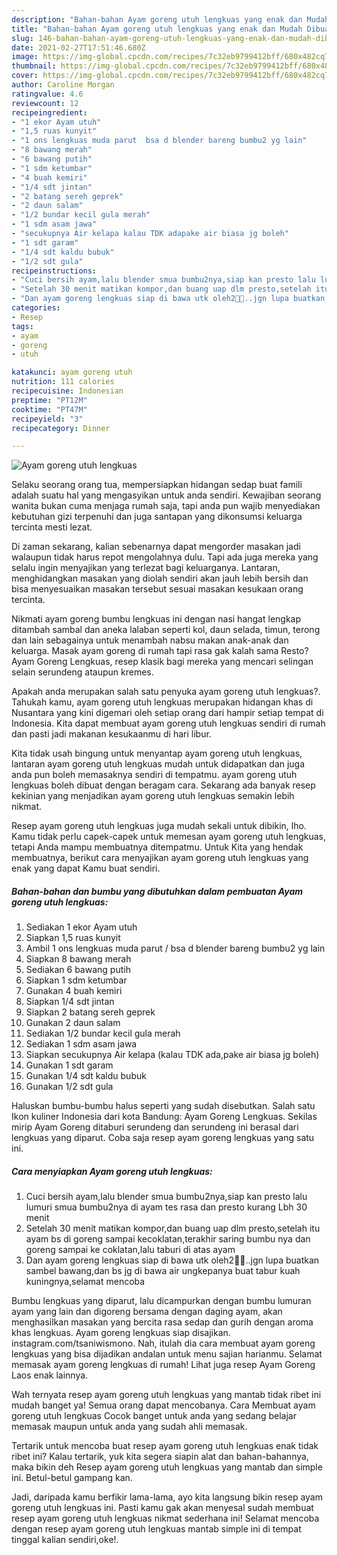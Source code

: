 ```yaml
---
description: "Bahan-bahan Ayam goreng utuh lengkuas yang enak dan Mudah Dibuat"
title: "Bahan-bahan Ayam goreng utuh lengkuas yang enak dan Mudah Dibuat"
slug: 146-bahan-bahan-ayam-goreng-utuh-lengkuas-yang-enak-dan-mudah-dibuat
date: 2021-02-27T17:51:46.680Z
image: https://img-global.cpcdn.com/recipes/7c32eb9799412bff/680x482cq70/ayam-goreng-utuh-lengkuas-foto-resep-utama.jpg
thumbnail: https://img-global.cpcdn.com/recipes/7c32eb9799412bff/680x482cq70/ayam-goreng-utuh-lengkuas-foto-resep-utama.jpg
cover: https://img-global.cpcdn.com/recipes/7c32eb9799412bff/680x482cq70/ayam-goreng-utuh-lengkuas-foto-resep-utama.jpg
author: Caroline Morgan
ratingvalue: 4.6
reviewcount: 12
recipeingredient:
- "1 ekor Ayam utuh"
- "1,5 ruas kunyit"
- "1 ons lengkuas muda parut  bsa d blender bareng bumbu2 yg lain"
- "8 bawang merah"
- "6 bawang putih"
- "1 sdm ketumbar"
- "4 buah kemiri"
- "1/4 sdt jintan"
- "2 batang sereh geprek"
- "2 daun salam"
- "1/2 bundar kecil gula merah"
- "1 sdm asam jawa"
- "secukupnya Air kelapa kalau TDK adapake air biasa jg boleh"
- "1 sdt garam"
- "1/4 sdt kaldu bubuk"
- "1/2 sdt gula"
recipeinstructions:
- "Cuci bersih ayam,lalu blender smua bumbu2nya,siap kan presto lalu lumuri smua bumbu2nya di ayam tes rasa dan presto kurang Lbh 30 menit"
- "Setelah 30 menit matikan kompor,dan buang uap dlm presto,setelah itu ayam bs di goreng sampai kecoklatan,terakhir saring bumbu nya dan goreng sampai ke coklatan,lalu taburi di atas ayam"
- "Dan ayam goreng lengkuas siap di bawa utk oleh2👏👏..jgn lupa buatkan sambel bawang,dan bs jg di bawa air ungkepanya buat tabur kuah kuningnya,selamat mencoba"
categories:
- Resep
tags:
- ayam
- goreng
- utuh

katakunci: ayam goreng utuh 
nutrition: 111 calories
recipecuisine: Indonesian
preptime: "PT12M"
cooktime: "PT47M"
recipeyield: "3"
recipecategory: Dinner

---
```



![Ayam goreng utuh lengkuas](https://img-global.cpcdn.com/recipes/7c32eb9799412bff/680x482cq70/ayam-goreng-utuh-lengkuas-foto-resep-utama.jpg)

Selaku seorang orang tua, mempersiapkan hidangan sedap buat famili adalah suatu hal yang mengasyikan untuk anda sendiri. Kewajiban seorang  wanita bukan cuma menjaga rumah saja, tapi anda pun wajib menyediakan kebutuhan gizi terpenuhi dan juga santapan yang dikonsumsi keluarga tercinta mesti lezat.

Di zaman  sekarang, kalian sebenarnya dapat mengorder masakan jadi walaupun tidak harus repot mengolahnya dulu. Tapi ada juga mereka yang selalu ingin menyajikan yang terlezat bagi keluarganya. Lantaran, menghidangkan masakan yang diolah sendiri akan jauh lebih bersih dan bisa menyesuaikan masakan tersebut sesuai masakan kesukaan orang tercinta. 

Nikmati ayam goreng bumbu lengkuas ini dengan nasi hangat lengkap ditambah sambal dan aneka lalaban seperti kol, daun selada, timun, terong dan lain sebagainya untuk menambah nabsu makan anak-anak dan keluarga. Masak ayam goreng di rumah tapi rasa gak kalah sama Resto? Ayam Goreng Lengkuas, resep klasik bagi mereka yang mencari selingan selain serundeng ataupun kremes.

Apakah anda merupakan salah satu penyuka ayam goreng utuh lengkuas?. Tahukah kamu, ayam goreng utuh lengkuas merupakan hidangan khas di Nusantara yang kini digemari oleh setiap orang dari hampir setiap tempat di Indonesia. Kita dapat membuat ayam goreng utuh lengkuas sendiri di rumah dan pasti jadi makanan kesukaanmu di hari libur.

Kita tidak usah bingung untuk menyantap ayam goreng utuh lengkuas, lantaran ayam goreng utuh lengkuas mudah untuk didapatkan dan juga anda pun boleh memasaknya sendiri di tempatmu. ayam goreng utuh lengkuas boleh dibuat dengan beragam cara. Sekarang ada banyak resep kekinian yang menjadikan ayam goreng utuh lengkuas semakin lebih nikmat.

Resep ayam goreng utuh lengkuas juga mudah sekali untuk dibikin, lho. Kamu tidak perlu capek-capek untuk memesan ayam goreng utuh lengkuas, tetapi Anda mampu membuatnya ditempatmu. Untuk Kita yang hendak membuatnya, berikut cara menyajikan ayam goreng utuh lengkuas yang enak yang dapat Kamu buat sendiri.

<!--inarticleads1-->

##### Bahan-bahan dan bumbu yang dibutuhkan dalam pembuatan Ayam goreng utuh lengkuas:

1. Sediakan 1 ekor Ayam utuh
1. Siapkan 1,5 ruas kunyit
1. Ambil 1 ons lengkuas muda parut / bsa d blender bareng bumbu2 yg lain
1. Siapkan 8 bawang merah
1. Sediakan 6 bawang putih
1. Siapkan 1 sdm ketumbar
1. Gunakan 4 buah kemiri
1. Siapkan 1/4 sdt jintan
1. Siapkan 2 batang sereh geprek
1. Gunakan 2 daun salam
1. Sediakan 1/2 bundar kecil gula merah
1. Sediakan 1 sdm asam jawa
1. Siapkan secukupnya Air kelapa (kalau TDK ada,pake air biasa jg boleh)
1. Gunakan 1 sdt garam
1. Gunakan 1/4 sdt kaldu bubuk
1. Gunakan 1/2 sdt gula


Haluskan bumbu-bumbu halus seperti yang sudah disebutkan. Salah satu Ikon kuliner Indonesia dari kota Bandung: Ayam Goreng Lengkuas. Sekilas mirip Ayam Goreng ditaburi serundeng dan serundeng ini berasal dari lengkuas yang diparut. Coba saja resep ayam goreng lengkuas yang satu ini. 

<!--inarticleads2-->

##### Cara menyiapkan Ayam goreng utuh lengkuas:

1. Cuci bersih ayam,lalu blender smua bumbu2nya,siap kan presto lalu lumuri smua bumbu2nya di ayam tes rasa dan presto kurang Lbh 30 menit
1. Setelah 30 menit matikan kompor,dan buang uap dlm presto,setelah itu ayam bs di goreng sampai kecoklatan,terakhir saring bumbu nya dan goreng sampai ke coklatan,lalu taburi di atas ayam
1. Dan ayam goreng lengkuas siap di bawa utk oleh2👏👏..jgn lupa buatkan sambel bawang,dan bs jg di bawa air ungkepanya buat tabur kuah kuningnya,selamat mencoba


Bumbu lengkuas yang diparut, lalu dicampurkan dengan bumbu lumuran ayam yang lain dan digoreng bersama dengan daging ayam, akan menghasilkan masakan yang bercita rasa sedap dan gurih dengan aroma khas lengkuas. Ayam goreng lengkuas siap disajikan. instagram.com/tsaniwismono. Nah, itulah dia cara membuat ayam goreng lengkuas yang bisa dijadikan andalan untuk menu sajian harianmu. Selamat memasak ayam goreng lengkuas di rumah! Lihat juga resep Ayam Goreng Laos enak lainnya. 

Wah ternyata resep ayam goreng utuh lengkuas yang mantab tidak ribet ini mudah banget ya! Semua orang dapat mencobanya. Cara Membuat ayam goreng utuh lengkuas Cocok banget untuk anda yang sedang belajar memasak maupun untuk anda yang sudah ahli memasak.

Tertarik untuk mencoba buat resep ayam goreng utuh lengkuas enak tidak ribet ini? Kalau tertarik, yuk kita segera siapin alat dan bahan-bahannya, maka bikin deh Resep ayam goreng utuh lengkuas yang mantab dan simple ini. Betul-betul gampang kan. 

Jadi, daripada kamu berfikir lama-lama, ayo kita langsung bikin resep ayam goreng utuh lengkuas ini. Pasti kamu gak akan menyesal sudah membuat resep ayam goreng utuh lengkuas nikmat sederhana ini! Selamat mencoba dengan resep ayam goreng utuh lengkuas mantab simple ini di tempat tinggal kalian sendiri,oke!.

